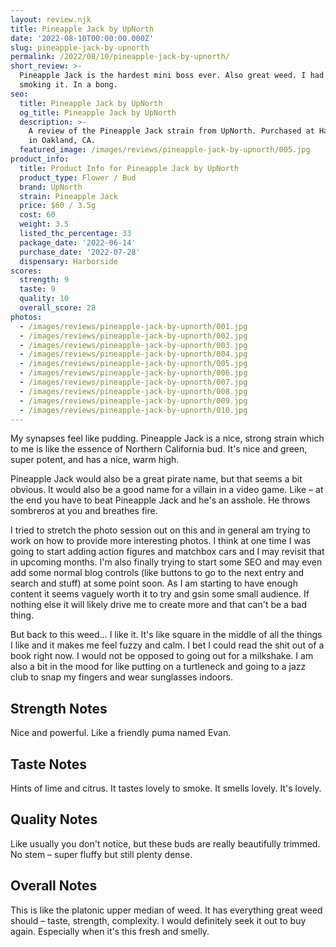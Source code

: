 ```yaml
---
layout: review.njk
title: Pineapple Jack by UpNorth
date: '2022-08-10T00:00:00.000Z'
slug: pineapple-jack-by-upnorth
permalink: /2022/08/10/pineapple-jack-by-upnorth/
short_review: >-
  Pineapple Jack is the hardest mini boss ever. Also great weed. I had fun
  smoking it. In a bong.
seo:
  title: Pineapple Jack by UpNorth
  og_title: Pineapple Jack by UpNorth
  description: >-
    A review of the Pineapple Jack strain from UpNorth. Purchased at Harborside
    in Oakland, CA.
  featured_image: /images/reviews/pineapple-jack-by-upnorth/005.jpg
product_info:
  title: Product Info for Pineapple Jack by UpNorth
  product_type: Flower / Bud
  brand: UpNorth
  strain: Pineapple Jack
  price: $60 / 3.5g
  cost: 60
  weight: 3.5
  listed_thc_percentage: 33
  package_date: '2022-06-14'
  purchase_date: '2022-07-28'
  dispensary: Harborside
scores:
  strength: 9
  taste: 9
  quality: 10
  overall_score: 28
photos:
  - /images/reviews/pineapple-jack-by-upnorth/001.jpg
  - /images/reviews/pineapple-jack-by-upnorth/002.jpg
  - /images/reviews/pineapple-jack-by-upnorth/003.jpg
  - /images/reviews/pineapple-jack-by-upnorth/004.jpg
  - /images/reviews/pineapple-jack-by-upnorth/005.jpg
  - /images/reviews/pineapple-jack-by-upnorth/006.jpg
  - /images/reviews/pineapple-jack-by-upnorth/007.jpg
  - /images/reviews/pineapple-jack-by-upnorth/008.jpg
  - /images/reviews/pineapple-jack-by-upnorth/009.jpg
  - /images/reviews/pineapple-jack-by-upnorth/010.jpg
---
```


My synapses feel like pudding. Pineapple Jack is a nice, strong strain which to me is like the essence of Northern California bud. It's nice and green, super potent, and has a nice, warm high.

Pineapple Jack would also be a great pirate name, but that seems a bit obvious. It would also be a good name for a villain in a video game. Like – at the end you have to beat Pineapple Jack and he's an asshole. He throws sombreros at you and breathes fire.

I tried to stretch the photo session out on this and in general am trying to work on how to provide more interesting photos. I think at one time I was going to start adding action figures and matchbox cars and I may revisit that in upcoming months. I'm also finally trying to start some SEO and may even add some normal blog controls (like buttons to go to the next entry and search and stuff) at some point soon. As I am starting to have enough content it seems vaguely worth it to try and gsin some small audience. If nothing else it will likely drive me to create more and that can't be a bad thing.

But back to this weed… I like it. It's like square in the middle of all the things I like and it makes me feel fuzzy and calm. I bet I could read the shit out of a book right now. I would not be opposed to going out for a milkshake. I am also a bit in the mood for like putting on a turtleneck and going to a jazz club to snap my fingers and wear sunglasses indoors.

## Strength Notes

Nice and powerful. Like a friendly puma named Evan.

## Taste Notes

Hints of lime and citrus. It tastes lovely to smoke. It smells lovely. It's lovely.

## Quality Notes

Like usually you don't notice, but these buds are really beautifully trimmed. No stem – super fluffy but still plenty dense.

## Overall Notes

This is like the platonic upper median of weed. It has everything great weed should – taste, strength, complexity. I would definitely seek it out to buy again. Especially when it's this fresh and smelly.
